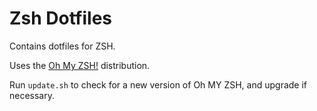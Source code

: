 # Zsh Dotfiles

Contains dotfiles for ZSH.

Uses the [Oh My ZSH!](https://github.com/robbyrussell/oh-my-zsh) distribution.

Run `update.sh` to check for a new version of Oh MY ZSH, and upgrade if necessary. 